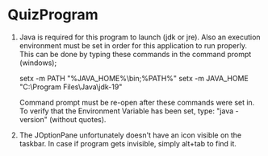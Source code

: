 # QuizProgram

1. Java is required for this program to launch (jdk or jre). Also an execution environment must be set in order for this application to run properly. This can be done by typing these commands in the command prompt (windows);

   setx -m PATH "%JAVA_HOME%\bin;%PATH%"
   setx -m JAVA_HOME "C:\Program Files\Java\jdk-19"

   Command prompt must be re-open after these commands were set in. To verify that the Environment Variable has been set, type: "java -version" (without quotes).

2. The JOptionPane unfortunately doesn't have an icon visible on the taskbar. In case if program gets invisible, simply alt+tab to find it.
